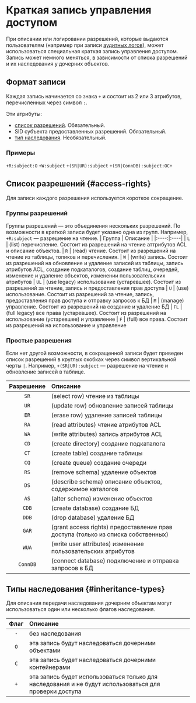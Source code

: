 # Краткая запись управления доступом

При описании или логировании разрешений, которые выдаются пользователям (например при записи [аудитных логов](./audit-log.md)), может использоваться специальная краткая запись управления доступом. Запись может немного меняться, в зависимости от списка разрешений и их наследования у дочерних объектов.

## Формат записи

Каждая запись начинается со знака `+` и состоит из 2 или 3 атрибутов, перечисленных через символ `:`.

Эти атрибуты:

- [список разрешений](#access-rights). Обязательный.
- SID субъекта предоставленных разрешений. Обязательный.
- [тип наследования](#inheritance-types). Необязательный.

### Примеры

`+R:subject:O`
`+W:subject`
`+(SR|UR):subject`
`+(SR|ConnDB):subject:OC+`

## Список разрешений {#access-rights}

Для записи каждого разрешения используется короткое сокращение.

### Группы разрешений
Группы разрешений — это объединения нескольких разрешений. По возможности в краткой записи будет указано одна из групп.
Например, `+R:subject` — разрешение на чтение.
| Группа | Описание |
|:----:|:----|
| `L` | (list) перечисление. Состоит из разрешений на чтение аттрибутов ACL и описание объектов.
| `R` | (read) чтение. Состоит из разрешений на чтение из таблицы, топиков и перечисления.
| `W` | (write) запись. Состоит из разрешений на обновление и удаление записей из таблицы, запись атрибутов ACL, создание подкаталогов, создание таблиц, очередей, изменение и удаление объектов, изменении пользовательских атрибутов
| `UL` | (use legacy) использование (устаревшее). Состоит из разрешений за чтение, запись и предоставления прав доступа
| `U` | (use) использование. Состоит из разрешений за чтение, запись, предоставления прав доступа и отправку запросов к БД
| `M` | (manage) управление. Состоит из разрешений на создание и удаление БД
| `FL` | (full legacy) все права (устаревшее). Состоит из разрешений на использование (устаревшее) и управление
| `F` | (full) все права. Состоит из разрешений на использование и управление

### Простые разрешения
Если нет другой возможности, в сокращенной записи будет приведен список разрешений в круглых скобках через символ вертикальной черты `|`.
Например, `+(SR|UR):subject` — разрешение на чтение и обновление записей в таблице.

| Разрешение | Описание |
|:----:|:----|
| `SR` | (select row) чтение из таблицы
| `UR` | (update row) обновление записей таблицы
| `ER` | (erase row) удаление записей таблицы
| `RA` | (read attributes) чтение атрибутов ACL
| `WA` | (write attributes) запись атрибутов ACL
| `CD` | (create directory) создание подкаталога
| `CT` | (create table) создание таблицы
| `CQ` | (create queue) создание очереди
| `RS` | (remove schema) удаление объектов
| `DS` | (describe schema) описание объектов, содержимое каталогов
| `AS` | (alter schema) изменение объектов
| `CDB` | (create database) создание БД
| `DDB` | (drop database) удаление БД
| `GAR` | (grant access rights) предоставление прав доступа (только из списка собственных)
| `WUA` | (write user attributes) изменение пользовательских атрибутов
| `ConnDB` | (connect database) подключение и отправка запросов в БД

## Типы наследования {#inheritance-types}

Для описания передачи наследования дочерним объектам могут использоваться один или несколько флагов наследования.

| Флаг | Описание |
|:----:|:----|
| `-` | без наследования
| `O` | эта запись будут наследоваться дочерними объектами
| `C` | эта запись будет наследоваться дочерними контейнерами
| `+` | эта запись будет использоваться только для наследования и не будут использоваться для проверки доступа
